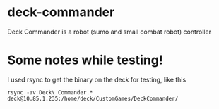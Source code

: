 # deck-commander

Deck Commander is a robot (sumo and small combat robot) controller


# Some notes while testing!

I used rsync to get the binary on the deck for testing, like this

```
rsync -av Deck\ Commander.* deck@10.85.1.235:/home/deck/CustomGames/DeckCommander/
```

